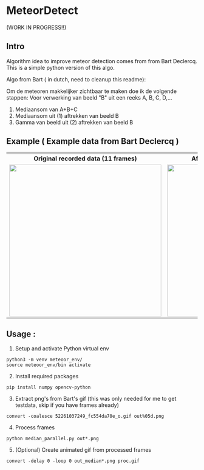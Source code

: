 # MeteorDetect

(WORK IN PROGRESS!!)

## Intro

Algorithm idea to improve meteor detection comes from from Bart Declercq.
This is a simple python version of this algo.

Algo from Bart ( in dutch, need to cleanup this readme):

Om de meteoren makkelijker zichtbaar te maken doe ik de volgende stappen:
Voor verwerking van beeld "B" uit een reeks A, B, C, D,...

1) Mediaansom van A+B+C
2) Mediaansom uit (1) aftrekken van beeld B
3) Gamma van beeld uit (2) aftrekken van beeld B

## Example ( Example data from Bart Declercq )

 <table>
  <tr>
    <th>Original recorded data (11 frames)</th>
    <th>After applying the above algorithm</th>
  </tr>
  <tr>
    <td><img src="testdata/52261037249_fc554da70e_o.gif"  width="400" height="400" /></td>
    <td><img src="testdata/52259782297_39a5f8e20d_o.gif"  width="400" height="400" /></td>
  </tr>
</table> 

## Usage :

1. Setup and activate Python virtual env
```
python3 -m venv meteoor_env/
source meteoor_env/bin activate
```
2. Install required packages
```
pip install numpy opencv-python
```
3. Extract png's from Bart's gif (this was only needed for me to get testdata, skip if you have frames already)
```
convert -coalesce 52261037249_fc554da70e_o.gif out%05d.png
```
4. Process frames
```
python median_parallel.py out*.png
```
5. (Optional) Create animated gif from processed frames
```
convert -delay 0 -loop 0 out_median*.png proc.gif
```

